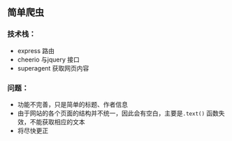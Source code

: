 ## 简单爬虫

### 技术栈： 

- express 路由
- cheerio 与jquery 接口
- superagent 获取网页内容

### 问题：

- 功能不完善，只是简单的标题、作者信息
- 由于网站的各个页面的结构并不统一，因此会有空白，主要是`.text()` 函数失效，不能获取相应的文本
- 将尽快更正